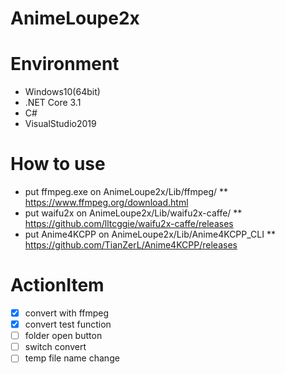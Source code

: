 # AnimeLoupe2x


# Environment
* Windows10(64bit)
* .NET Core 3.1
* C#
* VisualStudio2019

# How to use
* put ffmpeg.exe on AnimeLoupe2x/Lib/ffmpeg/
** https://www.ffmpeg.org/download.html
* put waifu2x on AnimeLoupe2x/Lib/waifu2x-caffe/
** https://github.com/lltcggie/waifu2x-caffe/releases
* put Anime4KCPP on AnimeLoupe2x/Lib/Anime4KCPP_CLI
** https://github.com/TianZerL/Anime4KCPP/releases

# ActionItem
- [x] convert with ffmpeg
- [x] convert test function
- [ ] folder open button
- [ ] switch convert
- [ ] temp file name change
